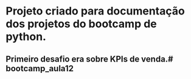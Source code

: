 # Projeto criado para documentação dos projetos do bootcamp de python.

## Primeiro desafio era sobre KPIs de venda.# bootcamp_aula12
